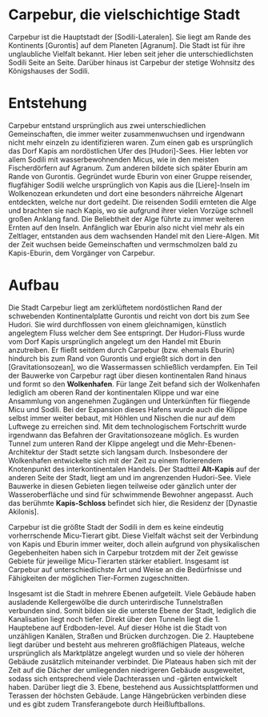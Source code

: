 
# Carpebur, die vielschichtige Stadt

Carpebur ist die Hauptstadt der [Sodili-Lateralen]. Sie liegt am Rande des Kontinents [Gurontis] auf dem Planeten [Agranum]. Die Stadt ist für ihre unglaubliche Vielfalt bekannt. Hier leben seit jeher die unterschiedlichsten Sodili Seite an Seite. Darüber hinaus ist Carpebur der stetige Wohnsitz des Königshauses der Sodili.

# Entstehung

Carpebur entstand ursprünglich aus zwei unterschiedlichen Gemeinschaften, die immer weiter zusammenwuchsen und irgendwann nicht mehr einzeln zu identifizieren waren. Zum einen gab es ursprünglich das Dorf Kapis am nordöstlichen Ufer des [Hudori]-Sees. Hier lebten vor allem Sodili mit wasserbewohnenden Micus, wie in den meisten Fischerdörfern auf Agranum. Zum anderen bildete sich später Eburin am Rande von Gurontis. Gegründet wurde Eburin von einer Gruppe reisender, flugfähiger Sodili welche ursprünglich von Kapis aus die [Liere]-Inseln im Wolkenozean erkundeten und dort eine besonders nährreiche Algenart entdeckten, welche nur dort gedeiht. Die reisenden Sodili ernteten die Alge und brachten sie nach Kapis, wo sie aufgrund ihrer vielen Vorzüge schnell großen Anklang fand. Die Beliebtheit der Alge führte zu immer weiteren Ernten auf den Inseln. Anfänglich war Eburin also nicht viel mehr als ein Zeltlager, entstanden aus dem wachsenden Handel mit den Liere-Algen. Mit der Zeit wuchsen beide Gemeinschaften und vermschmolzen bald zu Kapis-Eburin, dem Vorgänger von Carpebur.

# Aufbau

Die Stadt Carpebur liegt am zerklüftetem nordöstlichen Rand der schwebenden Kontinentalplatte Gurontis und reicht von dort bis zum See Hudori. Sie wird durchflossen von einem gleichnamigen, künstlich angelegtem Fluss welcher dem See entspringt. Der Hudori-Fluss wurde vom Dorf Kapis ursprünglich angelegt um den Handel mit Eburin anzutreiben. Er fließt seitdem durch Carpebur (bzw. ehemals Eburin) hindurch bis zum Rand von Gurontis und ergießt sich dort in den [Gravitationsozean], wo die Wassermassen schließlich verdampfen. Ein Teil der Bauwerke von Carpebur ragt über diesen kontinentalen Rand hinaus und formt so den **Wolkenhafen**. Für lange Zeit befand sich der Wolkenhafen lediglich am oberen Rand der kontinentalen Klippe und war eine Ansammlung von angenehmen Zugängen und Unterkünften für fliegende Micu und Sodili. Bei der Expansion dieses Hafens wurde auch die Klippe selbst immer weiter bebaut, mit Höhlen und Nischen die nur auf dem Luftwege zu erreichen sind. Mit dem technologischem Fortschritt wurde irgendwann das Befahren der Gravitationsozeane möglich. Es wurden Tunnel zum unteren Rand der Klippe angelegt und die Mehr-Ebenen-Architektur der Stadt setzte sich langsam durch. Insbesondere der Wolkenhafen entwickelte sich mit der Zeit zu einem florierendem Knotenpunkt des interkontinentalen Handels.
Der Stadtteil **Alt-Kapis** auf der anderen Seite der Stadt, liegt am und im angrenzenden Hudori-See. Viele Bauwerke in diesen Gebieten liegen teilweise oder gänzlich unter der Wasseroberfläche und sind für schwimmende Bewohner angepasst. Auch das berühmte **Kapis-Schloss** befindet sich hier, die Residenz der [Dynastie Akilonis]. 

Carpebur ist die größte Stadt der Sodili in dem es keine eindeutig vorherrschende Micu-Tierart gibt. Diese Vielfalt wächst seit der Verbindung von Kapis und Eburin immer weiter, doch allein aufgrund von physikalischen Gegebenheiten haben sich in Carpebur trotzdem mit der Zeit gewisse Gebiete für jeweilige Micu-Tierarten stärker etabliert. Insgesamt ist Carpebur auf unterschiedlichste Art und Weise an die Bedürfnisse und Fähigkeiten der möglichen Tier-Formen zugeschnitten. 

Insgesamt ist die Stadt in mehrere Ebenen aufgeteilt. Viele Gebäude haben ausladende Kellergewölbe die durch unterirdische Tunnelstraßen verbunden sind. Somit bilden sie die unterste Ebene der Stadt, lediglich die Kanalisation liegt noch tiefer. Direkt über den Tunneln liegt die 1. Hauptebene auf Erdboden-level. Auf dieser Höhe ist die Stadt von unzähligen Kanälen, Straßen und Brücken durchzogen. Die 2. Hauptebene liegt darüber und besteht aus mehreren großflächigen Plateaus, welche ursprünglich als Marktplätze angelegt wurden und so viele der höheren Gebäude zusätzlich miteinander verbindet. Die Plateaus haben sich mit der Zeit auf die Dächer der umliegenden niedrigeren Gebäude ausgeweitet, sodass sich entsprechend viele Dachterassen und -gärten entwickelt haben. Darüber liegt die 3. Ebene, bestehend aus Aussichtsplattformen und Terassen der höchsten Gebäude. Lange Hängebrücken verbinden diese und es gibt zudem Transferangebote durch Heißluftballons. 